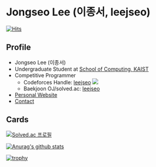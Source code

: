 # Jongseo Lee (이종서, leejseo)

[![Hits](https://hits.seeyoufarm.com/api/count/incr/badge.svg?url=https%3A%2F%2Fgithub.com%2Fleejseo)](https://github.com/leejseo)

## Profile
* Jongseo Lee (이종서)
* Undergraduate Student at [School of Computing, KAIST](https://cs.kaist.ac.kr)
* Competitive Programmer
  * Codeforces Handle: [leejseo](https://codeforces.com/profile/leejseo) [![](https://run.kaist.ac.kr/badges/codeforces/leejseo.svg)](https://codeforces.com/profile/leejseo)
  * Baekjoon OJ/solved.ac: [leejseo](https://solved.ac/profile/leejseo)
* [Personal Website](https://leejseo.com/about)
* [Contact](mailto:jongseolee.2000@gmail.com)

## Cards

[![Solved.ac 프로필](http://mazassumnida.wtf/api/v2/generate_badge?boj=leejseo)](https://solved.ac/leejseo)

[![Anurag's github stats](https://github-readme-stats.vercel.app/api?username=leejseo)](https://github.com/anuraghazra/github-readme-stats)

[![trophy](https://github-profile-trophy.vercel.app/?username=leejseo&theme=chalk&row=2&column=3)](https://github.com/ryo-ma/github-profile-trophy)
